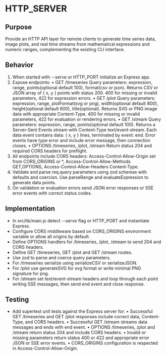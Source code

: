 # HTTP_SERVER

## Purpose
Provide an HTTP API layer for remote clients to generate time series data, image plots, and real time streams from mathematical expressions and numeric ranges, complementing the existing CLI interface.

## Behavior
1. When started with --serve or HTTP_PORT initialize an Express app.
2. Expose endpoints:
   • GET /timeseries  Query parameters: expression, range, points(optional default 100), format(csv or json). Returns CSV or JSON array of { x, y } points with status 200. 400 for missing or invalid parameters, 422 for expression errors.
   • GET /plot  Query parameters: expression, range, plotFormat(svg or png), width(optional default 800), height(optional default 600), title(optional). Returns SVG or PNG image data with appropriate Content-Type. 400 for missing or invalid parameters, 422 for evaluation or rendering errors.
   • GET /stream  Query parameters: expression, range, points(optional default 100). Returns a Server-Sent Events stream with Content-Type text/event-stream. Each data event contains data: { x, y } lines, terminated by event: end. Error events have type error and include error message, then connection closes.
   • OPTIONS /timeseries, /plot, /stream  Return status 204 and required CORS headers for preflight.
3. All endpoints include CORS headers: Access-Control-Allow-Origin set from CORS_ORIGINS or *, Access-Control-Allow-Methods GET,OPTIONS, Access-Control-Allow-Headers Content-Type.
4. Validate and parse req.query parameters using zod schemas with defaults and coercion. Use parseRange and evaluateExpression to generate data points.
5. On validation or evaluation errors send JSON error responses or SSE error events with correct status codes.

## Implementation
- In src/lib/main.js detect --serve flag or HTTP_PORT and instantiate Express.
- Configure CORS middleware based on CORS_ORIGINS environment variable or allow all origins by default.
- Define OPTIONS handlers for /timeseries, /plot, /stream to send 204 and CORS headers.
- Define GET /timeseries, GET /plot and GET /stream routes.
- Use zod to parse and coerce query parameters.
- For /timeseries serialize using serializeCSV or serializeJSON.
- For /plot use generateSVG for svg format or write minimal PNG signature for png.
- For /stream set text/event-stream headers and loop through each point writing SSE messages, then send end event and close response.

## Testing
- Add supertest unit tests against the Express server for:
  • Successful GET /timeseries and GET /plot responses include correct data, Content-Type, and CORS headers.
  • Successful GET /stream streams data messages and ends with end event.
  • OPTIONS /timeseries, /plot and /stream return status 204 and include CORS headers.
  • Invalid or missing parameters return status 400 or 422 and appropriate error JSON or SSE error events.
  • CORS_ORIGINS configuration is respected in Access-Control-Allow-Origin.